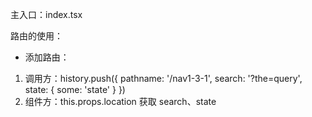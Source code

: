 主入口：index.tsx

路由的使用：

- 添加路由：

1. 调用方：history.push({ pathname: '/nav1-3-1', search: '?the=query', state: { some: 'state' } })
2. 组件方：this.props.location 获取 search、state
